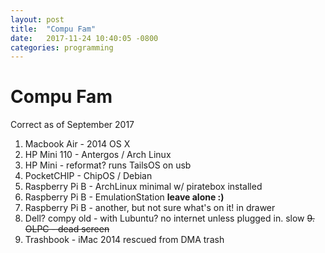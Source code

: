 ```yaml
---
layout: post
title:  "Compu Fam"
date:   2017-11-24 10:40:05 -0800
categories: programming
---
```


# Compu Fam

Correct as of September 2017

1. Macbook Air - 2014 OS X
2. HP Mini 110 - Antergos / Arch Linux
3. HP Mini - reformat? runs TailsOS on usb
4. PocketCHIP - ChipOS / Debian
5. Raspberry Pi B - ArchLinux minimal w/ piratebox installed
6. Raspberry Pi B - EmulationStation **leave alone :)**
7. Raspberry Pi B - another, but not sure what's on it! in drawer
8. Dell? compy old - with Lubuntu? no internet unless plugged in. slow
~~9. OLPC - dead screen~~
10. Trashbook - iMac 2014 rescued from DMA trash
